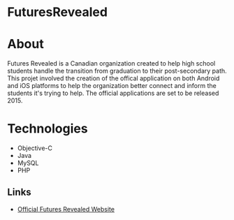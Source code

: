 # FuturesRevealed

# About
Futures Revealed is a Canadian organization created to help high school students handle the transition from graduation to their post-secondary path. This projet involved the creation of the offical application on both Android and iOS platforms to help the organization better connect and inform the students it's trying to help. The official applications are set to be released 2015. 

# Technologies
* Objective-C
* Java
* MySQL
* PHP

## Links
 * <a href = http://www.futuresrevealed.ca />Official Futures Revealed Website </a>

